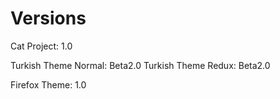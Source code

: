 # Versions

Cat Project: 1.0

Turkish Theme Normal: Beta2.0
Turkish Theme Redux:  Beta2.0

Firefox Theme: 1.0
